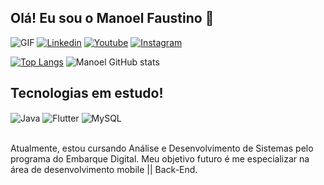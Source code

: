 ## Olá! Eu sou o Manoel Faustino 👋
![GIF](https://media2.giphy.com/media/du3J3cXyzhj75IOgvA/giphy.gif?cid=ecf05e47ulxqvele89ayyl40e7afsnlhat7abtbjeix0u8co&ep=v1_gifs_search&rid=giphy.gif&ct=g)
[![Linkedin](https://img.shields.io/badge/LinkedIn-0077B5?style=for-the-badge&logo=linkedin&logoColor=white)](https://www.linkedin.com/in/manoelfaustino/)
[![Youtube](https://img.shields.io/badge/YouTube-FF0000?style=for-the-badge&logo=youtube&logoColor=white)](https://www.youtube.com/channel/UCDOQ-9FDtDz9kgYE56cF2gw)
[![Instagram](https://img.shields.io/badge/Instagram-E4405F?style=for-the-badge&logo=instagram&logoColor=white)](https://www.instagram.com/manoel_dev/)

[![Top Langs](https://github-readme-stats.vercel.app/api/top-langs/?username=manoeldeveloper&layout=donut-vertical)](https://github.com/anuraghazra/github-readme-stats)
![Manoel GitHub stats](https://github-readme-stats.vercel.app/api?username=manoeldeveloper&show_icons=true&theme=tokyonight&count_private=true)

## Tecnologias em estudo!

<div style="display: inline_block">
  <img align="center" alt="Java" src="https://img.shields.io/badge/Java-ED8B00?style=for-the-badge&logo=openjdk&logoColor=white" />
  <img align="center" alt="Flutter" src="https://img.shields.io/badge/Flutter-02569B?style=for-the-badge&logo=flutter&logoColor=white" />
  <img align="center" alt="MySQL" src="https://img.shields.io/badge/MySQL-00000F?style=for-the-badge&logo=mysql&logoColor=white" />
</div><br/>

Atualmente, estou cursando Análise e Desenvolvimento de Sistemas pelo programa do Embarque Digital. Meu objetivo futuro é me especializar na área de desenvolvimento mobile || Back-End.

